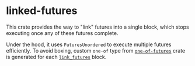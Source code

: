 # linked-futures

This crate provides the way to "link" futures into a single block,
which stops executing once any of these futures complete.

Under the hood, it uses `FuturesUnordered` to execute multiple futures efficiently.
To avoid boxing, custom `one-of` type from [`one-of-futures`](https://crates.io/crates/one-of-futures)
crate is generated for each [`link_futures`](macro.link_futures.html) block.
